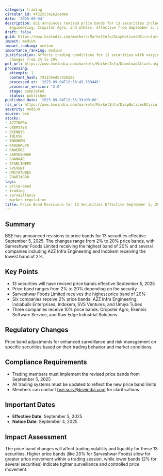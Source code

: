 ```yaml
---
category: trading
circular_id: 4f22c53a2e2ce0ee
date: '2025-09-04'
description: BSE announces revised price bands for 13 securities including A2Z Infra
  Engineering, Cropster Agro, and others, effective from September 5, 2025.
draft: false
guid: https://www.bseindia.com/markets/MarketInfo/DispNoticesNCirculars.aspx?Noticeid={C5F88743-E44A-4B7C-BD2F-98128E77AA38}&noticeno=20250904-39&dt=09/04/2025&icount=39&totcount=42&flag=0
impact: medium
impact_ranking: medium
importance_ranking: medium
justification: Affects trading conditions for 13 securities with varying price band
  changes from 2% to 20%
pdf_url: https://www.bseindia.com/markets/MarketInfo/DownloadAttach.aspx?id=20250904-39&attachedId=
processing:
  attempts: 1
  content_hash: 741159edb73282d2
  processed_at: '2025-09-04T12:38:43.703446'
  processor_version: '2.0'
  stage: completed
  status: published
published_date: '2025-09-04T12:33:33+00:00'
rss_url: https://www.bseindia.com/markets/MarketInfo/DispNoticesNCirculars.aspx?Noticeid={C5F88743-E44A-4B7C-BD2F-98128E77AA38}&noticeno=20250904-39&dt=09/04/2025&icount=39&totcount=42&flag=0
severity: medium
source: bse
stocks:
- A2ZINFRA
- CROPSTER
- EKENNIS
- IBLHSG
- INDOKEM
- KAUSHALYA
- RAWEDGE
- SARVESHWAR
- SHANKAR
- STARLINEPS
- SVSVENT
- UMIYATUBES
- ZUARIAGRO
tags:
- price-band
- trading
- surveillance
- market-regulation
title: Price Band Revisions for 13 Securities Effective September 5, 2025
---
```


## Summary

BSE has announced revisions to price bands for 13 securities effective September 5, 2025. The changes range from 2% to 20% price bands, with Sarveshwar Foods Limited receiving the highest band of 20% and several companies including A2Z Infra Engineering and Indokem receiving the lowest band of 2%.

## Key Points

- 13 securities will have revised price bands effective September 5, 2025
- Price band ranges from 2% to 20% depending on the security
- Sarveshwar Foods Limited receives the highest price band of 20%
- Six companies receive 2% price bands: A2Z Infra Engineering, Indiabulls Enterprises, Indokem, SVS Ventures, and Umiya Tubes
- Three companies receive 10% price bands: Cropster Agro, Ekennis Software Service, and Raw Edge Industrial Solutions

## Regulatory Changes

Price band adjustments for enhanced surveillance and risk management on specific securities based on their trading behavior and market conditions.

## Compliance Requirements

- Trading members must implement the revised price bands from September 5, 2025
- All trading systems must be updated to reflect the new price band limits
- Members can contact bse.surv@bseindia.com for clarifications

## Important Dates

- **Effective Date**: September 5, 2025
- **Notice Date**: September 4, 2025

## Impact Assessment

The price band changes will affect trading volatility and liquidity for these 13 securities. Higher price bands (like 20% for Sarveshwar Foods) allow for greater price movement within a trading session, while lower bands (2% for several securities) indicate tighter surveillance and controlled price movement.